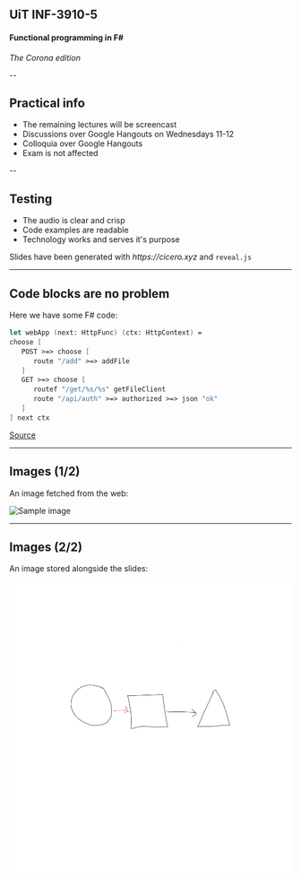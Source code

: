 <!-- .slide: data-background="#000000" -->
## UiT INF-3910-5

#### Functional programming in F&num;

_The Corona edition_

--

## Practical info

* The remaining lectures will be screencast
* Discussions over Google Hangouts on Wednesdays 11-12
* Colloquia over Google Hangouts
* Exam is not affected

--

<!-- .slide: data-background="#494949" -->
## Testing

* The audio is clear and crisp
* Code examples are readable
* Technology works and serves it's purpose

Slides have been generated with _https://cicero.xyz_ and `reveal.js`

---

## Code blocks are no problem

Here we have some F# code:

```fsharp
let webApp (next: HttpFunc) (ctx: HttpContext) =
choose [
   POST >=> choose [
      route "/add" >=> addFile
   ]
   GET >=> choose [
      routef "/get/%s/%s" getFileClient
      route "/api/auth" >=> authorized >=> json "ok"
   ]
] next ctx
```

[Source](https://github.com/juselius/inf-3910-5)

---

## Images (1/2)

An image fetched from the web:

![Sample image](https://upload.wikimedia.org/wikipedia/commons/thumb/4/4f/The_Young_Cicero_Reading.jpg/316px-The_Young_Cicero_Reading.jpg)

---

## Images (2/2)

An image stored alongside the slides:

![Sample image](Whiteboard.svg)
